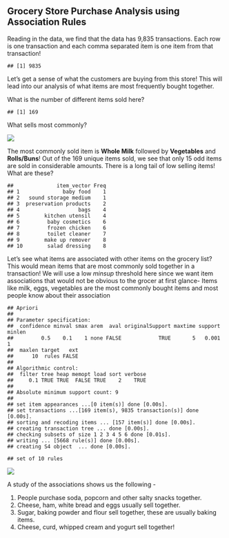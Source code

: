Grocery Store Purchase Analysis using Association Rules
-------------------------------------------------------

Reading in the data, we find that the data has 9,835 transactions. Each
row is one transaction and each comma separated item is one item from
that transaction!

    ## [1] 9835

Let’s get a sense of what the customers are buying from this store! This
will lead into our analysis of what items are most frequently bought
together.

What is the number of different items sold here?

    ## [1] 169

What sells most commonly?

![](Association_Rules_files/figure-markdown_github/unnamed-chunk-5-1.png)

The most commonly sold item is **Whole Milk** followed by **Vegetables**
and **Rolls/Buns**! Out of the 169 unique items sold, we see that only
15 odd items are sold in considerable amounts. There is a long tail of
low selling items! What are these?

    ##              item_vector Freq
    ## 1              baby food    1
    ## 2   sound storage medium    1
    ## 3  preservation products    2
    ## 4                   bags    4
    ## 5        kitchen utensil    4
    ## 6         baby cosmetics    6
    ## 7         frozen chicken    6
    ## 8         toilet cleaner    7
    ## 9        make up remover    8
    ## 10        salad dressing    8

Let’s see what items are associated with other items on the grocery
list? This would mean items that are most commonly sold together in a
transaction! We will use a low *minsup* threshold here since we want
item associations that would not be obvious to the grocer at first
glance- Items like milk, eggs, vegetables are the most commonly bought
items and most people know about their association

    ## Apriori
    ## 
    ## Parameter specification:
    ##  confidence minval smax arem  aval originalSupport maxtime support minlen
    ##         0.5    0.1    1 none FALSE            TRUE       5   0.001      1
    ##  maxlen target   ext
    ##      10  rules FALSE
    ## 
    ## Algorithmic control:
    ##  filter tree heap memopt load sort verbose
    ##     0.1 TRUE TRUE  FALSE TRUE    2    TRUE
    ## 
    ## Absolute minimum support count: 9 
    ## 
    ## set item appearances ...[0 item(s)] done [0.00s].
    ## set transactions ...[169 item(s), 9835 transaction(s)] done [0.00s].
    ## sorting and recoding items ... [157 item(s)] done [0.00s].
    ## creating transaction tree ... done [0.00s].
    ## checking subsets of size 1 2 3 4 5 6 done [0.01s].
    ## writing ... [5668 rule(s)] done [0.00s].
    ## creating S4 object  ... done [0.00s].

    ## set of 10 rules

![](Association_Rules_files/figure-markdown_github/unnamed-chunk-7-1.png)

A study of the associations shows us the following - <br>

1.  People purchase soda, popcorn and other salty snacks together.
2.  Cheese, ham, white bread and eggs usually sell together.
3.  Sugar, baking powder and flour sell together, these are usually
    baking items.
4.  Cheese, curd, whipped cream and yogurt sell together!

